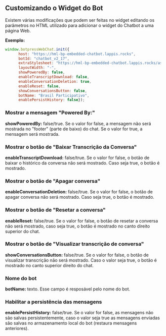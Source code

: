 ## Customizando o Widget do Bot
Existem várias modificações que podem ser feitas no widget editando os parâmetros no HTML utilizado para adicionar o widget do Chatbot a uma página Web.

**Exemplo:**
```js
window.botpressWebChat.init({
      host: "https://hml-bp-embedded-chatbot.lappis.rocks",
      botId: "chatbot_v2_17",
      extraStylesheet: "https://hml-bp-embedded-chatbot.lappis.rocks/assets/modules/channel-web/style.css",
      layoutWidth: "-",
      showPoweredBy: false,
      enableTranscriptDownload: false, 
      enableConversationDeletion: true,
      enableReset: false,
      showConversationsButton: false,
      botName: "Brasil Participativo",
      enablePersistHistory: false});
```
### Mostrar a mensagem "Powered By:"
**showPoweredBy:** false/true. Se o valor for false, a mensagem não será mostrada no "footer" (parte de baixo) do chat. Se o valor for true, a mensagem será mostrada.
### Mostrar o botão de "Baixar Transcrição da Conversa"

**enableTranscriptDownload:** false/true. Se o valor for false, o botão de baixar o histórico da conversa não será mostrado. Caso seja true, o botão é mostrado.
### Mostrar o botão de "Apagar conversa"
**enableConversationDeletion:** false/true. Se o valor for false, o botão de apagar conversa não será mostrado. Caso seja true, o botão é mostrado.
### Mostrar o botão de "Resetar a conversa"
**enableReset:** false/true. Se o valor for false, o botão de resetar a conversa não será mostrado, caso seja true, o botão é mostrado no canto direito superior do chat.
### Mostrar o botão de "Visualizar transcrição de conversa"
**showConversationsButton:** false/true. Se o valor for false, o botão de visualizar transcrição não será mostrado. Caso o valor seja true, o botão é mostrado no canto superior direito do chat.
### Nome do bot
**botName:** texto. Esse campo é resposável pelo nome do bot.
### Habilitar a persistência das mensagens
**enablePersistHistory:** false/true. Se o valor for false, as mensagens não são salvas persistentemente, caso o valor seja true as mensagens enviadas são salvas no armazenamento local do bot (restaura mensagens anteriores).
